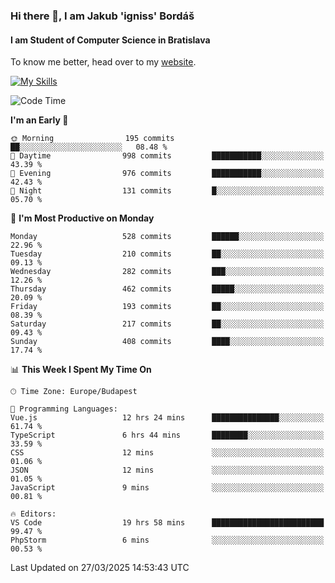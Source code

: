 ### Hi there 👋, I am Jakub 'igniss' Bordáš

#### I am Student of Computer Science in Bratislava
To know me better, head over to my [website](https://bordas.sk).

[![My Skills](https://skillicons.dev/icons?i=js,typescript,html,css,figma,svelte,vue,next,postgresql,nest,express,nodejs)](https://bordas.sk)


<!--START_SECTION:waka-->
![Code Time](http://img.shields.io/badge/Code%20Time-1%2C763%20hrs%2025%20mins-blue)

**I'm an Early 🐤** 

```text
🌞 Morning                195 commits         ██░░░░░░░░░░░░░░░░░░░░░░░   08.48 % 
🌆 Daytime                998 commits         ███████████░░░░░░░░░░░░░░   43.39 % 
🌃 Evening                976 commits         ███████████░░░░░░░░░░░░░░   42.43 % 
🌙 Night                  131 commits         █░░░░░░░░░░░░░░░░░░░░░░░░   05.70 % 
```
📅 **I'm Most Productive on Monday** 

```text
Monday                   528 commits         ██████░░░░░░░░░░░░░░░░░░░   22.96 % 
Tuesday                  210 commits         ██░░░░░░░░░░░░░░░░░░░░░░░   09.13 % 
Wednesday                282 commits         ███░░░░░░░░░░░░░░░░░░░░░░   12.26 % 
Thursday                 462 commits         █████░░░░░░░░░░░░░░░░░░░░   20.09 % 
Friday                   193 commits         ██░░░░░░░░░░░░░░░░░░░░░░░   08.39 % 
Saturday                 217 commits         ██░░░░░░░░░░░░░░░░░░░░░░░   09.43 % 
Sunday                   408 commits         ████░░░░░░░░░░░░░░░░░░░░░   17.74 % 
```


📊 **This Week I Spent My Time On** 

```text
🕑︎ Time Zone: Europe/Budapest

💬 Programming Languages: 
Vue.js                   12 hrs 24 mins      ███████████████░░░░░░░░░░   61.74 % 
TypeScript               6 hrs 44 mins       ████████░░░░░░░░░░░░░░░░░   33.59 % 
CSS                      12 mins             ░░░░░░░░░░░░░░░░░░░░░░░░░   01.06 % 
JSON                     12 mins             ░░░░░░░░░░░░░░░░░░░░░░░░░   01.05 % 
JavaScript               9 mins              ░░░░░░░░░░░░░░░░░░░░░░░░░   00.81 % 

🔥 Editors: 
VS Code                  19 hrs 58 mins      █████████████████████████   99.47 % 
PhpStorm                 6 mins              ░░░░░░░░░░░░░░░░░░░░░░░░░   00.53 % 
```


 Last Updated on 27/03/2025 14:53:43 UTC
<!--END_SECTION:waka-->
